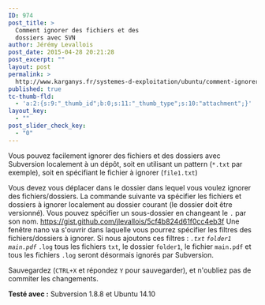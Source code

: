 ```yaml
---
ID: 974
post_title: >
  Comment ignorer des fichiers et des
  dossiers avec SVN
author: Jérémy Levallois
post_date: 2015-04-28 20:21:28
post_excerpt: ""
layout: post
permalink: >
  http://www.karganys.fr/systemes-d-exploitation/ubuntu/comment-ignorer-des-fichiers-et-des-dossiers-avec-svn/
published: true
tc-thumb-fld:
  - 'a:2:{s:9:"_thumb_id";b:0;s:11:"_thumb_type";s:10:"attachment";}'
layout_key:
  - ""
post_slider_check_key:
  - "0"
---
```

Vous pouvez facilement ignorer des fichiers et des dossiers avec Subversion localement à un dépôt, soit en utilisant un pattern (<code>*.txt</code> par exemple), soit en spécifiant le fichier à ignorer (<code>file1.txt</code>)

Vous devez vous déplacer dans le dossier dans lequel vous voulez ignorer des fichiers/dossiers.
La commande suivante va spécifier les fichiers et dossiers à ignorer localement au dossier courant (le dossier doit être versionné). Vous pouvez spécifier un sous-dossier en changeant le <code>.</code> par son nom.
https://gist.github.com/jlevallois/5cf4b824d61f0cc4eb3f
Une fenêtre nano va s'ouvrir dans laquelle vous pourrez spécifier les filtres des fichiers/dossiers à ignorer.
Si nous ajoutons ces filtres :
<code>*.txt</code>
<code>folder1</code>
<code>main.pdf</code>
<code>*.log</code>
tous les fichiers <code>txt</code>, le dossier <code>folder1</code>, le fichier <code>main.pdf</code> et tous les fichiers <code>.log</code> seront désormais ignorés par Subversion.

Sauvegardez (<code>CTRL+X</code> et répondez <code>Y</code> pour sauvegarder), et n'oubliez pas de commiter les changements.



<strong>Testé avec :</strong> Subversion 1.8.8 et Ubuntu 14.10